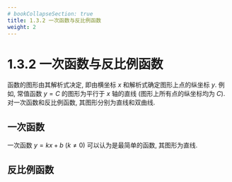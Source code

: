 ```yaml
---
# bookCollapseSection: true
title: 1.3.2 一次函数与反比例函数
weight: 2
---
```


# 1.3.2 一次函数与反比例函数

函数的图形由其解析式决定, 即由横坐标 $x$ 和解析式确定图形上点的纵坐标 $y$. 例如, 常值函数 $y= C$ 的图形为平行于 $x$ 轴的直线 (图形上所有点的纵坐标均为 $C$). 对一次函数和反比例函数, 其图形分别为直线和双曲线.

## 一次函数

一次函数 $y= kx+b$ ($k\neq 0$) 可以认为是最简单的函数, 其图形为直线.

## 反比例函数
